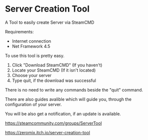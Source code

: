 # Server Creation Tool
A Tool to easily create Server via SteamCMD

Requirements:
- Internet connection
- Net Framework 4.5

To use this tool is pretty easy.

1. Click "Download SteamCMD" (If you haven't)
2. Locate your SteamCMD (If it isn't located)
3. Choose your server
4. Type quit, if the download was successful

There is no need to write any commands beside the "quit" command.

There are also guides avalible which will guide you, through the configuration of your server.

You will be also get a notification, if an update is available.

https://steamcommunity.com/groups/ServerTool

https://zeromix.itch.io/server-creation-tool
